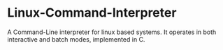# Linux-Command-Interpreter
A Command-Line interpreter for linux based systems. It operates in both interactive and batch modes, implemented in C.
